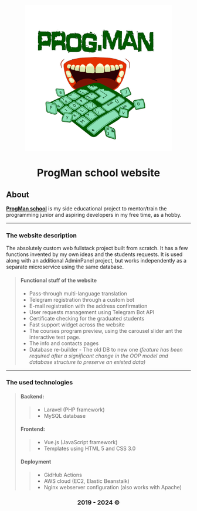 <p align="center">
<a href="https://progman.site" target="_blank">
<img src="https://raw.githubusercontent.com/Progman-school/public_art/main/PNG/progman_logo__green_shine.png" width="400" alt="Laravel Logo">
</a>
<h1 align="center">ProgMan school website</h1>
</p>

## About
**[ProgMan school](https://progman.site)** is my side educational project to mentor/train the programming junior and aspiring developers in my free time, as a hobby.

---
### The website description
The absolutely custom web fullstack project built from scratch. It has a few functions invented by my own ideas and the students requests.
It is used along with an additional AdminPanel project, but works independently as a separate microservice using the same database.
>#### Functional stuff of the website
>- Pass-through multi-language translation
>- Telegram registration through a custom bot
>- E-mail registration with the address confirmation
>- User requests management using Telegram Bot API
>- Certificate checking for the graduated students
>- Fast support widget across the website
>- The courses program preview, using the carousel slider ant the interactive test page.
>- The info and contacts pages
>- Database re-builder - The old DB to new one *(feature has been required after a significant change in the OOP model and database structure to preserve an existed data)*
---
### The used technologies
>#### Backend:
>>- Laravel (PHP framework)
>>- MySQL database
>#### Frontend:
>>- Vue.js (JavaScript framework)
>>- Templates using HTML 5 and CSS 3.0
>#### Deployment
>>- GidHub Actions
>>- AWS cloud (EC2, Elastic Beanstalk)
>>- Nginx webserver configuration (also works with Apache)

<h3 align="center">2019 - 2024 ©</h3>

